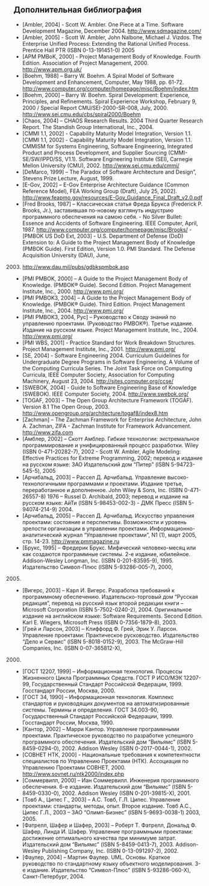 ## Дополнительная библиография

- [Ambler, 2004] - Scott W. Ambler. One Piece at a Time. Software Development
Magazine, December 2004. http://www.sdmagazine.com/
- [Ambler, 2005] - Scott W. Ambler, John Nalbone, Michael J. Vizdos. The
Enterprise Unified Process: Extending the Rational Unified Process. Prentice
Hall PTR (ISBN 0-13-191451-0) 2005
- [APM PMBoK, 2000] - Project Management Body of Knowledge. Fourth Edition.
Association of Project Management, 2000.
http://www.apm.org.uk/
- [Boehm, 1988] – Barry W. Boehm. A Spiral Model of Software Development and
Enhancement, Computer, May 1988, pp. 61-72.
http://www.computer.org/computer/homepage/misc/Boehm/index.htm
- [Boehm, 2000] – Barry W. Boehm. Spiral Development: Experience, Principles,
and Refinements. Spiral Experience Workshop, February 9, 2000 / Special Report
CMU/SEI-2000-SR-008, July, 2000. http://www.sei.cmu.edu/cbs/spiral2000/Boehm  
- [Chaos, 2004] – CHAOS Research Results. 2004 Third Quarter Research Report.
The Standish Group International, Inc., 2004.
- [CMMI 1.1, 2002] - Capability Maturity Model Integration, Version 1.1. [CMMI
1.1, 2002] - Capability Maturity Model Integration, Version 1.1. CMMISM for
Systems Engineering, Software Engineering, Integrated Product and Process
Development, and Supplier Sourcing (CMMI-SE/SW/IPPD/SS, V1.1). Software
Engineering Institute (SEI), Carnegie Mellon University (CMU), 2002.
http://www.sei.cmu.edu/cmmi/
- [DeMarco, 1999] – The Paradox of Software Architecture and Design”, Stevens
Prize Lecture, August, 1999.
- [E-Gov, 2002] – E-Gov Enterprise Architecture Guidance (Common Reference
Model), FEA Working Group (Draft), July 25, 2002].
http://www.feapmo.gov/resources/E-Gov_Guidance_Final_Draft_v2.0.pdf
- [Fred Brooks, 1987] – Классическая статья Фреда Брукса (Frederick P. Brooks,
Jr.), заставившая по-новому взглянуть индустрию программного обеспечения на
самою себя. - No Silver Bullet: Essence and Accidents of Software Engineering.
IEEE Computer, April, 1987.
http://www.computer.org/computer/homepage/misc/Brooks/
-[PMBOK US DoD Ext, 2003] - U.S. Department of Defense (DoD) Extension to: A
Guide to the Project Management Body of Knowledge (PMBOK Guide). First Edition,
Version 1.0. PMI Standard. The Defense Acquisition University (DAU), June,
2003. http://www.dau.mil/pubs/gdbkspmbok.asp
- [PMI PMBOK, 2000] – A Guide to the Project Management Body of Knowledge.
(PMBOK® Guide). Second Edition. Project Management Institute, Inc., 2000.
http://www.pmi.org/
- [PMI PMBOK3, 2004] – A Guide to the Project Management Body of Knowledge.
(PMBOK® Guide). Third Edition. Project Management Institute, Inc., 2004.
http://www.pmi.org/
- [PMI PMBOK3, 2004, Рус] – Руководство к Своду знаний по управлению проектами.
(Руководство PMBOK®). Третье издание. Издание на русском языке. Project
Management Institute, Inc., 2004. http://www.pmi.org/
- [PMI WBS, 2001] - Practice Standard for Work Breakdown Structures. Project
Management Institute, Inc., 2001. http://www.pmi.org/
- [SE, 2004] - Software Engineering 2004. Curriculum Guidelines for
Undergraduate Degree Programs in Software Engineering. A Volume of the
Computing Curricula Series. The Joint Task Force on Computing Curricula, IEEE
Computer Society, Association for Computing Machinery, August 23, 2004.
http://sites.computer.org/ccse/
- [SWEBOK, 2004] - Guide to Software Engineering Base of Knowledge (SWEBOK).
IEEE Computer Society, 2004. http://www.swebok.org/
- [TOGAF, 2003] – The Open Group Architecture Framework (TOGAF). Version 8.1
The Open Group, 2003. http://www.opengroup.org/architecture/togaf8/index8.htm 
- [Zachman] – The Zachman Framework for Enterprise Architecture, John A.
Zachman, ZIFA - Zachman Institute for Framework Advancement. http://www.zifa.com
- [Амблер, 2002] – Скотт Амблер. Гибкие технологии: экстремальное
программирование и унифицированный процесс разработки. Wiley (ISBN
0-471-20282-7), 2002 - Scott W. Ambler, Agile Modeling: Effective Practices for
Extreme Programming, 2002; перевод и издание на русском языке: ЗАО Издательский
дом “Питер” (ISBN 5-94723-545-5), 2005
- [Арчибальд, 2003] – Рассел Д. Арчибальд. Управление высоко-технологичными
программами и проектами. Издание третье, переработанное и дополненное. John
Wiley & Sons, Inc. (ISBN 0-471-26557-8) 1976 – Russel D. Archibald, 2003;
перевод и издание на русском языке: АйТи (ISBN 5-98453-002-3) -  ДМК Пресс
(ISBN 5-94074-214-9) 2004.
- [Арчибальд, 2005] – Рассел Д. Арчибальд. Искусство управления проектами:
состояние и перспективы. Возможности и уровень зрелости организации в
управлении проектами. Информационно-аналитический журнал “Управление
проектами”, N1 (1), март 2005, стр. 14-23. http://www.pmmagazine.ru
- [Брукс, 1995] – Фредерик Брукс. Мифический человеко-месяц или как создаются
программные системы. 2-е издание, юбилейное. Addison-Wesley Longman, Inc. (ISBN
0-201-83595-9), 1995. Издательство Символ-Плюс (ISBN 5-93286-005-7), 2000,
2005.
- [Вигерс, 2003] – Карл И. Вигерс. Разработка требований к программному
обеспечению.  Издательско-торговый дом “Русская редакция”, перевод на русский
язык второй редакции книги – Microsoft Corporation (ISBN 5-7502-0240-2), 2004.
Оригинальное издание на английском языке: Software Requirements. Second
Edition. Karl E. Wiegers, Microsoft Press (ISBN 0-7356-1879-8), 2003.
- [Грей и Ларсон, 2003] – Клиффорд Ф. Грей, Эрик У. Ларсон. Управление
проектами: Практическое русководство.  Издательство “Дело и Сервис” (ISBN
5-8018-0152-9), 2003. The McGraw-Hill Companies, Inc. (ISBN 0-07-365812-X),
2000.
- [ГОСТ 12207, 1999] – Информационная технология. Процессы Жизненного Цикла
Программных Средств. ГОСТ Р ИСО/МЭК 12207-99, Государственный Стандарт
Российской Федерации, 1999. Госстандарт России, Москва, 2000.
- [ГОСТ 34, 1990] – Информационная технология. Комплекс стандартов и
руководящих документов на автоматизированные системы. Термины и определения.
ГОСТ 34.003-90, Государственный Стандарт Российской Федерации, 1999.
Госстандарт России, Москва, 1990.
- [Кантор, 2002] – Марри Кантор. Управление программными проектами.
Практическое руководство по разработке успешного программного обеспечения.
Издательский дом “Вильямс” (ISBN 5-8459-0294-0), 2002. Addison Wesley (ISBN
0-2017-0044-1), 2002.
- [СОВНЕТ НТК, 2000] - Национальные требования к компетентности специалистов по
Управлению Проектами (НТК). Ассоциация по Управлению Проектами СОВНЕТ, 2000.
http://www.sovnet.ru/ntk2000/index.php
- [Соммервилл, 2000] – Иан Соммервилл. Инженерия программного обеспечения. 6-е
издание. Издательский дом “Вильямс” (ISBN 5-8459-0330-0), 2002. Addison Wesley
(ISBN 0-201-39815-X), 2001.
- [Товб А., Ципес Г., 2003] – А.С. Товб, Г.Л. Ципес. Управление проектами:
стандарты, методы, опыт. Второе издание. Товб А.С., Ципес Г.Л., 2003 – ЗАО
“Олимп-Бизнес” (ISBN 5-9693-0038-1) 2003, 2005.
- [Фатрелл, Шафер и Шафер, 2003] – Роберт Т. Фатрелл, Дональд Ф. Шафер, Линда
И. Шафер. Управление программными проектами: достижение оптимального качества
при минимуме затрат. Издательский дом “Вильямс” (ISBN 5-8459-0413-7), 2003.
Addison-Wesley Publishing Company, Inc. (ISBN 0-13-091297-2), 2002.
- [Фаулер, 2004] – Мартин Фаулер. UML. Основы. Краткое руководство по
стандартному языку объектного моделирования. 3-е издание. Издательство
“Символ-Плюс” (ISBN 5-93286-060-X), Санкт-Петербург, 2004.
